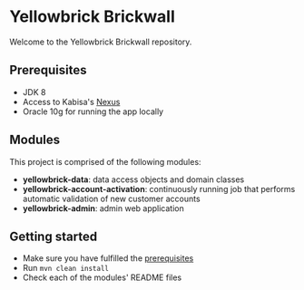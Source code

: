 # Yellowbrick Brickwall

Welcome to the Yellowbrick Brickwall repository.

## Prerequisites

* JDK 8
* Access to Kabisa's [Nexus](http://nexus.kabisa.nl/index.html#welcome)
* Oracle 10g for running the app locally

## Modules

This project is comprised of the following modules:

* **yellowbrick-data**: data access objects and domain classes
* **yellowbrick-account-activation**: continuously running job that performs automatic validation of new customer accounts
* **yellowbrick-admin**: admin web application

## Getting started

* Make sure you have fulfilled the [prerequisites](#prerequisites)
* Run `mvn clean install`
* Check each of the modules' README files
